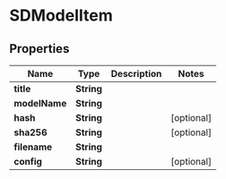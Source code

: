 

# SDModelItem


## Properties

| Name | Type | Description | Notes |
|------------ | ------------- | ------------- | -------------|
|**title** | **String** |  |  |
|**modelName** | **String** |  |  |
|**hash** | **String** |  |  [optional] |
|**sha256** | **String** |  |  [optional] |
|**filename** | **String** |  |  |
|**config** | **String** |  |  [optional] |



